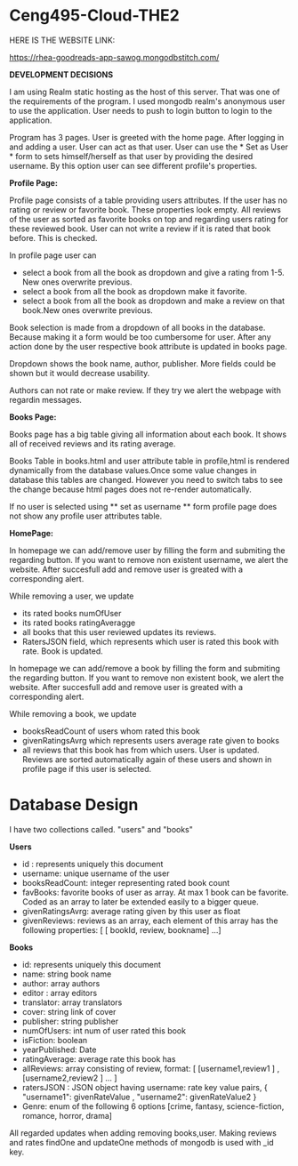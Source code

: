 # Ceng495-Cloud-THE2

HERE IS THE WEBSITE LINK:

https://rhea-goodreads-app-sawog.mongodbstitch.com/

**DEVELOPMENT DECISIONS**

I am using Realm static hosting as the host of this server. That was one of the requirements of the program. I used mongodb realm's anonymous user to use the application. User needs to push to login button to login to the application.

Program has 3 pages. User is greeted with the home page. After logging in and adding a user. User can act as that user. User can use the * Set as User * form to sets himself/herself as that user by providing the desired username. By this option user can see different profile's properties.

**Profile Page:**

Profile page consists of a table providing users attributes. If the user has no rating or review or favorite book. These properties look empty. All reviews of the user as sorted as favorite books on top and regarding users rating for these reviewed book. User can not write a review if it is rated that book before. This is checked.

In profile page user can 
- select a book from all the book as dropdown and give a rating from 1-5. New ones overwrite previous.
- select a book from all the book as dropdown make it favorite.
- select a book from all the book as dropdown and make a review on that book.New ones overwrite previous.

Book selection is made from a dropdown of all books in the database. Because making it a form would be too cumbersome for user. After any action done by the user respective book attribute is updated in books page.

Dropdown shows the book name, author, publisher. More fields could be shown but it would decrease usability.

Authors can not rate or make review. If they try we alert the webpage with regardin messages.

**Books Page:**

Books page has a big table giving all information about each book. It shows all of received reviews and its rating average. 

Books Table in books.html and user attribute table in profile,html is rendered dynamically from the database values.Once some value changes in database this tables are changed. However you need to switch tabs to see the change because html pages does not re-render automatically.

If no user is selected using ** set as username **  form profile page does not show any profile user attributes table.

**HomePage:**

In homepage we can add/remove user by filling the form and submiting the regarding button. If you want to remove non existent username, we alert the website. After succesfull add and remove user is greated with a corresponding alert. 

While removing a user, we update 
- its rated books numOfUser 
- its rated books ratingAveragge
- all books that this user reviewed updates its reviews. 
- RatersJSON field, which represents which user is rated this book with rate. Book is updated.

In homepage we can add/remove a book by filling the form and submiting the regarding button. If you want to remove non existent book, we alert the website. After succesfull add and remove user is greated with a corresponding alert. 

While removing a book, we update 
- booksReadCount of users whom rated this book
- givenRatingsAvrg which represents users average rate given to books
- all reviews that this book has from which users. User is updated. Reviews are sorted automatically again of these users and shown in profile page if this user is selected.

# Database Design

I have two collections called. "users" and "books"

**Users**
- id : represents uniquely this document
- username: unique username of the user
- booksReadCount: integer representing rated book count
- favBooks: favorite books of user as array. At max 1 book can be favorite. Coded as an array to later be extended easily to a bigger queue.
- givenRatingsAvrg: average rating given by this user as float
- givenReviews: reviews as an array, each element of this array has the following properties: [ [ bookId, review, bookname] ...]

**Books**
- id: represents uniquely this document
- name: string book name
- author: array authors
- editor : array editors 
- translator: array translators
- cover: string link of cover
- publisher: string publisher
- numOfUsers: int num of user rated this book
- isFiction: boolean 
- yearPublished: Date
- ratingAverage: average rate this book has
- allReviews: array consisting of review, format: [ [username1,review1 ] , [username2,review2 ] ... ]
- ratersJSON : JSON object having username: rate key value pairs, { "username1": givenRateValue , "username2": givenRateValue2   }
- Genre: enum of the following 6 options [crime, fantasy, science-fiction, romance, horror, drama]


All regarded updates when adding removing books,user. Making reviews and rates findOne and updateOne methods of mongodb is used with _id key.




